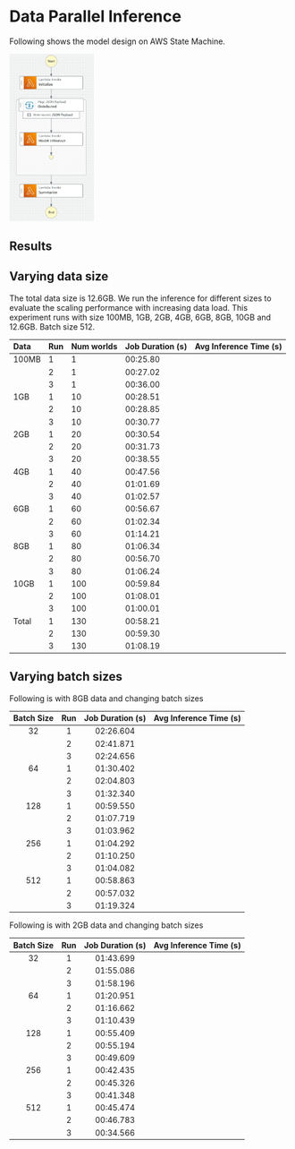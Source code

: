 # Data Parallel Inference

Following shows the model design on AWS State Machine.

<img src='./design.jpg' width='30%'/>

## Results

## Varying data size

The total data size is 12.6GB. We run the inference for different sizes to evaluate the scaling performance with increasing data load. This experiment runs with size 100MB, 1GB, 2GB, 4GB, 6GB, 8GB, 10GB and 12.6GB. Batch size 512.

| Data | Run | Num worlds | Job Duration (s) | Avg Inference Time (s) |
|:---|:---|:---|:---|:---|
| 100MB | 1 | 1 | 00:25.80 | |
|  | 2 | 1 | 00:27.02 | |
|  | 3 | 1 | 00:36.00 | |
| 1GB | 1 | 10 | 00:28.51 |  |
|  | 2 | 10 | 00:28.85 | |
|  | 3 | 10 | 00:30.77 | |
| 2GB | 1 | 20 | 00:30.54 | |
|  | 2 | 20 | 00:31.73 | |
|  | 3 | 20 | 00:38.55 | |
| 4GB | 1 | 40 | 00:47.56 |  |
|  | 2 | 40 | 01:01.69 | |
|  | 3 | 40 | 01:02.57 | |
| 6GB | 1 | 60 | 00:56.67 |  |
|  | 2 | 60 | 01:02.34 | |
|  | 3 | 60 | 01:14.21 | |
| 8GB | 1 | 80 | 01:06.34 |  |
|  | 2 | 80 | 00:56.70 | |
|  | 3 | 80 | 01:06.24 | |
| 10GB | 1 | 100 | 00:59.84 | |
|  | 2 | 100 | 01:08.01 | |
|  | 3 | 100 | 01:00.01 | |
| Total | 1 | 130 | 00:58.21 | |
|  | 2 | 130 | 00:59.30 | |
|  | 3 | 130 | 01:08.19 | |

## Varying batch sizes

Following is with 8GB data and changing batch sizes

| Batch Size | Run | Job Duration (s) | Avg Inference Time (s) |
|:---:|:---:|:---:|:---:|
| 32 | 1 | 02:26.604 |  |
|  | 2 | 02:41.871 |  |
|  | 3 | 02:24.656 |  |
| 64 | 1 | 01:30.402 |  |
|  | 2 | 02:04.803 |  |
|  | 3 | 01:32.340 |  |
| 128 | 1 | 00:59.550 |  |
|  | 2 | 01:07.719 |  |
|  | 3 | 01:03.962 |  |
| 256 | 1 | 01:04.292 |  |
|  | 2 | 01:10.250 |  |
|  | 3 | 01:04.082 |  |
| 512 | 1 | 00:58.863 |  |
|  | 2 | 00:57.032 |  |
|  | 3 | 01:19.324 |  |

Following is with 2GB data and changing batch sizes

| Batch Size | Run | Job Duration (s) | Avg Inference Time (s) |
|:---:|:---:|:---:|:---:|
| 32 | 1 | 01:43.699 |  |
|  | 2 | 01:55.086 |  |
|  | 3 | 01:58.196 |  |
| 64 | 1 | 01:20.951 |  |
|  | 2 | 01:16.662 |  |
|  | 3 | 01:10.439 |  |
| 128 | 1 | 00:55.409 |  |
|  | 2 | 00:55.194 |  |
|  | 3 | 00:49.609 |  |
| 256 | 1 | 00:42.435 |  |
|  | 2 | 00:45.326 |  |
|  | 3 | 00:41.348 |  |
| 512 | 1 | 00:45.474 |  |
|  | 2 | 00:46.783 |  |
|  | 3 | 00:34.566 |  |